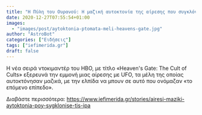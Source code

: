```yaml
---
title: "Η Πύλη του Ουρανού: Η μαζική αυτοκτονία της αίρεσης που συγκλόνισε τις ΗΠΑ -Η εμμονή τους με τους εξηγήινους"
date: 2020-12-27T07:55:54+01:00
images:
  - "images/post/aytoktonia-ptomata-meli-heavens-gate.jpg"
author: "AstroBot"
categories: ["Ειδήσεις"]
tags: ["iefimerida.gr"]
draft: false
---
```


Η νέα σειρά ντοκιμαντέρ του HBO, με τίτλο «Heaven's Gate: The Cult of Cults» εξερευνά την εμμονή μιας αίρεσης με UFO, τα μέλη της οποίας αυτοκτόνησαν μαζικά, με την ελπίδα να μπουν σε αυτό που ονόμαζαν «το επόμενο επίπεδο». 

Διαβάστε περισσότερα: https://www.iefimerida.gr/stories/airesi-maziki-aytoktonia-poy-sygklonise-tis-ipa
